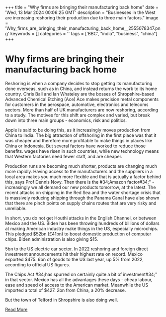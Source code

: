 +++
title = "Why firms are bringing their manufacturing back home"
date = 'Wed, 13 Mar 2024 00:06:25 GMT'
description = "Businesses in the West are increasing reshoring their production due to three main factors."
image = 'Why_firms_are_bringing_their_manufacturing_back_home__2555078347.png'
keywrods =  []
categories = ''
tags = ['BBC', "india", "business", "china"]
+++

# Why firms are bringing their manufacturing back home

Reshoring is when a company decides to stop getting its manufacturing done overseas, such as in China, and instead returns the work to its home country.
Chris Ball and Ian Whateley are the bosses of Shropshire-based Advanced Chemical Etching (Ace) Ace makes precision metal components for customers in the aerospace, automotive, electronics and telecoms sectors.
More than half of UK manufacturers are now reshoring, according to a study.
The motives for this shift are complex and varied, but break down into three main groups - economics, risk and politics.

Apple is said to be doing this, as it increasingly moves production from China to India.
The big attraction of offshoring in the first place was that it was cheaper and therefore more profitable to make things in places like China or Indonesia.
But several factors have worked to reduce those benefits.
wages have risen in such countries, while new technology means that Western factories need fewer staff, and are cheaper.

Production runs are becoming much shorter, products are changing much more rapidly.
Having access to the manufacturers and the suppliers in a local area makes you much more flexible and that is actually a factor behind this, says Prof Dennis Novy.
Then there is the <bb>#34;Amazon factor<bb>#34;" - increasingly we all demand our new products tomorrow, at the latest.
The recent attacks on shipping in the Red Sea and the water shortage crisis that is massively reducing shipping through the Panama Canal have also shown that there are pinch points on supply chains routes that are very risky and unreliable.

In short, you do not get Houthi attacks in the English Channel, or between Mexico and the US.
Biden has been throwing hundreds of billions of dollars at making American industry make things in the US, especially microchips.
This pledged $52bn (£41bn) to boost domestic production of computer chips.
Biden administration is also giving $15.

5bn to the US electric car sector.
In 2022 reshoring and foreign direct investment announcements hit their highest rate on record.
Mexico exported $475.
6bn of goods to the US last year, up 5% from 2022, according to official US figures.

The Chips Act <bb>#34;has spurred on certainly quite a bit of investment<bb>#34;" in that sector.
Mexico has all the advantages these days - cheap labour, ease and speed of access to the American market.
Meanwhile the US imported a total of $427.
2bn from China, a 20% decrease.

But the town of Telford in Shropshire is also doing well.


[Read More](https://www.bbc.co.uk/news/business-68500499)
